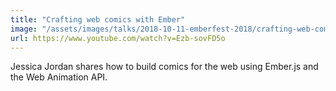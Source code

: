 ```yaml
---
title: "Crafting web comics with Ember"
image: "/assets/images/talks/2018-10-11-emberfest-2018/crafting-web-comics-with-ember.png"
url: https://www.youtube.com/watch?v=Ezb-sovFD5o
---
```


Jessica Jordan shares how to build comics for the web using Ember.js and the
Web Animation API.